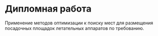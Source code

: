# Дипломная работа
Применение методов оптимизации к поиску мест для размещения посадочных площадок летательных аппаратов по требованию.
